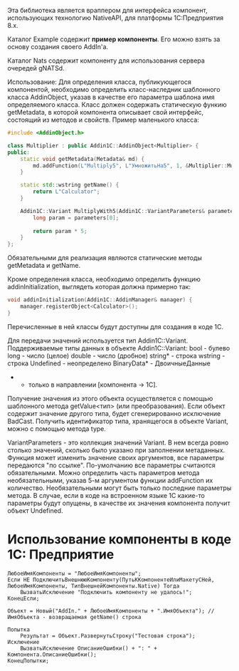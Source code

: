 Эта библиотека является враппером для интерфейса компонент, использующих технологию NativeAPI, для платформы 1С:Предприятия 8.x.

Каталог Example содержит **пример компоненты**. Его можно взять за основу создания своего AddIn'а.

Каталог Nats содержит компоненту для использования сервера очередей gNATSd.

Использование:
Для определения класса, публикующегося компонентой, необходимо определить класс-наследник шаблонного класса AddinObject, указав в качестве его параметра шаблона имя определяемого класса. Класс должен содержать статическую функию getMetadata, в которой компонента описывает свой интерфейс, состоящий из методов и свойств.
Пример маленького класса:

```c++
#include <AddinObject.h>

class Multiplier : public Addin1C::AddinObject<Multiplier> {
public:
	static void getMetadata(Metadata& md) {
		md.addFunction(L"Multiply5", L"УмножитьНа5", 1, &Multiplier::MultiplyWith5);
	}

	static std::wstring getName() {
		return L"Calculator";
	}

	Addin1C::Variant MultiplyWith5(Addin1C::VariantParameters& parameters) {
		long param = parameters[0];
		
		return param * 5;
	}
};
```

Обязательными для реализация являются статические методы getMetadata и getName.

Кроме определения класса, необходимо определить функцию addinInitialization, выглядеть которая должна примерно так:
```c++
void addinInitialization(Addin1C::AddinManager& manager) {
	manager.registerObject<Calculator>();
}
```

Перечисленные в ней классы будут доступны для создания в коде 1С.

Для передачи значений используется тип Addin1C::Variant.
Поддерживаемые типы данных в объекте Addin1C::Variant:
	bool - булево
	long - число (целое)
	double - число (дробное)
	string* - строка
	wstring - строка
	Undefined - неопределено
	BinaryData* - ДвоичныеДанные
* - только в направлении [компонента -> 1С].

Получение значения из этого объекта осуществляется с помощью шаблонного метода getValue<тип> (или преобразования). Если объект содержит значение другого типа, будет сгенерированно исключение BadCast.
Получить идентификатор типа, хранящегося в объекте Variant, можно с помощью метода type.

VariantParameters - это коллекция значений Variant. В нем всегда ровно столько значений, сколько было указано при заполнении метаданных. Функция может изменить значение своих аргументов, все параметры передаются "по ссылке".
По-умолчанию все параметры считаются обязательными. Можно определить часть параметров метода необязательными, указав 5-м аргументом функции addFunction их количество. Необязательными могут быть только последние параметры метода. В случае, если в коде на встроенном языке 1С какие-то параметры будут опущены, в качестве их значения компонента получит объект Undefined.

Использование компоненты в коде 1С: Предприятие
===============================================
```
ЛюбоеИмяКомпоненты = "ЛюбоеИмяКомпоненты";
Если НЕ ПодключитьВнешнююКомпоненту(ПутьККомпонентеИлиМакетуСНей, ЛюбоеИмяКомпоненты, ТипВнешнейКомпоненты.Native) Тогда
	ВызватьИсключение "Подключить компоненту не удалось!";
КонецЕсли;

Объект = Новый("AddIn." + ЛюбоеИмяКомпоненты + ".ИмяОбъекта"); // ИмяОбъекта - возвращаемая getName() строка

Попытка
	Результат = Объект.РазвернутьСтроку("Тестовая строка");
Исключение
	ВызватьИсключение ОписаниеОшибки() + ": " + Компонента.ОписаниеОшибки();
КонецПопытки;
```
